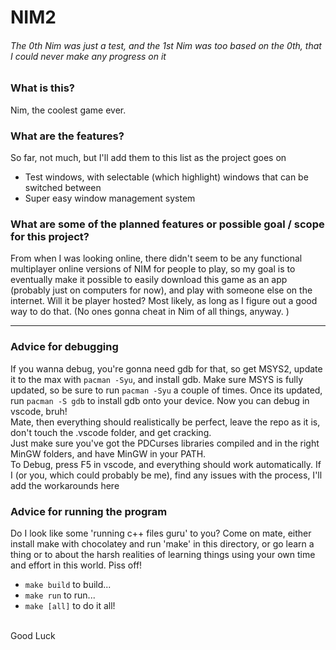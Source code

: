 # NIM2
###### The 0th Nim was just a test, and the 1st Nim was too based on the 0th, that I could never make any progress on it

### What is this?

Nim, the coolest game ever.

### What are the features?

So far, not much, but I'll add them to this list as the project goes on
* Test windows, with selectable (which highlight) windows that can be switched between
* Super easy window management system

### What are some of the planned features or possible goal / scope for this project?

From when I was looking online, there didn't seem to be any functional multiplayer online versions of NIM for people to play,
so my goal is to eventually make it possible to easily download this game as an app (probably just on computers for now),
and play with someone else on the internet. Will it be player hosted? Most likely, as long as I figure out a good way to do that.
(No ones gonna cheat in Nim of all things, anyway. )

<hr>

### Advice for debugging

If you wanna debug, you're gonna need gdb for that, so get MSYS2, update it to the max with `pacman -Syu`,
and install gdb. Make sure MSYS is fully updated, so be sure to run `pacman -Syu` a couple of times. Once its updated,
run `pacman -S gdb` to install gdb onto your device. Now you can debug in vscode, bruh!
<br>
Mate, then everything should realistically be perfect, leave the repo as it is, don't touch the .vscode folder, and get cracking.
<br>
Just make sure you've got the PDCurses libraries compiled and in the right
MinGW folders, and have MinGW in your PATH.
<br>
To Debug, press F5 in vscode, and everything should work automatically. If I (or you, which could probably be me), find any issues 
with the process, I'll add the workarounds here

### Advice for running the program

Do I look like some 'running c++ files guru' to you? Come on mate, either install make with chocolatey and run 'make' in this directory, or go learn a thing or to about the harsh realities of learning things using your own time and effort in this world. Piss off!
* `make build` to build...
* `make run` to run...
* `make [all]` to do it all!
<br>
Good Luck





